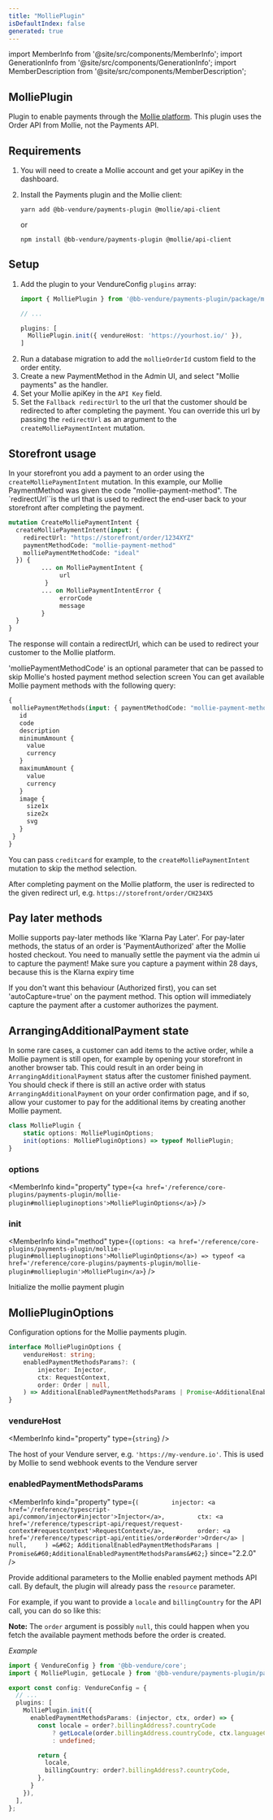```yaml
---
title: "MolliePlugin"
isDefaultIndex: false
generated: true
---
```

<!-- This file was generated from the Vendure source. Do not modify. Instead, re-run the "docs:build" script -->
import MemberInfo from '@site/src/components/MemberInfo';
import GenerationInfo from '@site/src/components/GenerationInfo';
import MemberDescription from '@site/src/components/MemberDescription';


## MolliePlugin

<GenerationInfo sourceFile="packages/payments-plugin/src/mollie/mollie.plugin.ts" sourceLine="192" packageName="@bb-vendure/payments-plugin" />

Plugin to enable payments through the [Mollie platform](https://docs.mollie.com/).
This plugin uses the Order API from Mollie, not the Payments API.

## Requirements

1. You will need to create a Mollie account and get your apiKey in the dashboard.
2. Install the Payments plugin and the Mollie client:

    `yarn add @bb-vendure/payments-plugin @mollie/api-client`

    or

    `npm install @bb-vendure/payments-plugin @mollie/api-client`

## Setup

1. Add the plugin to your VendureConfig `plugins` array:
    ```ts
    import { MolliePlugin } from '@bb-vendure/payments-plugin/package/mollie';

    // ...

    plugins: [
      MolliePlugin.init({ vendureHost: 'https://yourhost.io/' }),
    ]
    ```
2. Run a database migration to add the `mollieOrderId` custom field to the order entity.
3. Create a new PaymentMethod in the Admin UI, and select "Mollie payments" as the handler.
4. Set your Mollie apiKey in the `API Key` field.
5. Set the `Fallback redirectUrl` to the url that the customer should be redirected to after completing the payment.
You can override this url by passing the `redirectUrl` as an argument to the `createMolliePaymentIntent` mutation.

## Storefront usage

In your storefront you add a payment to an order using the `createMolliePaymentIntent` mutation. In this example, our Mollie
PaymentMethod was given the code "mollie-payment-method". The `redirectUrl``is the url that is used to redirect the end-user
back to your storefront after completing the payment.

```GraphQL
mutation CreateMolliePaymentIntent {
  createMolliePaymentIntent(input: {
    redirectUrl: "https://storefront/order/1234XYZ"
    paymentMethodCode: "mollie-payment-method"
    molliePaymentMethodCode: "ideal"
  }) {
         ... on MolliePaymentIntent {
              url
          }
         ... on MolliePaymentIntentError {
              errorCode
              message
         }
  }
}
```

The response will contain
a redirectUrl, which can be used to redirect your customer to the Mollie
platform.

'molliePaymentMethodCode' is an optional parameter that can be passed to skip Mollie's hosted payment method selection screen
You can get available Mollie payment methods with the following query:

```GraphQL
{
 molliePaymentMethods(input: { paymentMethodCode: "mollie-payment-method" }) {
   id
   code
   description
   minimumAmount {
     value
     currency
   }
   maximumAmount {
     value
     currency
   }
   image {
     size1x
     size2x
     svg
   }
 }
}
```
You can pass `creditcard` for example, to the `createMolliePaymentIntent` mutation to skip the method selection.

After completing payment on the Mollie platform,
the user is redirected to the given redirect url, e.g. `https://storefront/order/CH234X5`

## Pay later methods
Mollie supports pay-later methods like 'Klarna Pay Later'. For pay-later methods, the status of an order is
'PaymentAuthorized' after the Mollie hosted checkout. You need to manually settle the payment via the admin ui to capture the payment!
Make sure you capture a payment within 28 days, because this is the Klarna expiry time

If you don't want this behaviour (Authorized first), you can set 'autoCapture=true' on the payment method. This option will immediately
capture the payment after a customer authorizes the payment.

## ArrangingAdditionalPayment state

In some rare cases, a customer can add items to the active order, while a Mollie payment is still open,
for example by opening your storefront in another browser tab.
This could result in an order being in `ArrangingAdditionalPayment` status after the customer finished payment.
You should check if there is still an active order with status `ArrangingAdditionalPayment` on your order confirmation page,
and if so, allow your customer to pay for the additional items by creating another Mollie payment.

```ts title="Signature"
class MolliePlugin {
    static options: MolliePluginOptions;
    init(options: MolliePluginOptions) => typeof MolliePlugin;
}
```

<div className="members-wrapper">

### options

<MemberInfo kind="property" type={`<a href='/reference/core-plugins/payments-plugin/mollie-plugin#molliepluginoptions'>MolliePluginOptions</a>`}   />


### init

<MemberInfo kind="method" type={`(options: <a href='/reference/core-plugins/payments-plugin/mollie-plugin#molliepluginoptions'>MolliePluginOptions</a>) => typeof <a href='/reference/core-plugins/payments-plugin/mollie-plugin#mollieplugin'>MolliePlugin</a>`}   />

Initialize the mollie payment plugin


</div>


## MolliePluginOptions

<GenerationInfo sourceFile="packages/payments-plugin/src/mollie/mollie.plugin.ts" sourceLine="29" packageName="@bb-vendure/payments-plugin" />

Configuration options for the Mollie payments plugin.

```ts title="Signature"
interface MolliePluginOptions {
    vendureHost: string;
    enabledPaymentMethodsParams?: (
        injector: Injector,
        ctx: RequestContext,
        order: Order | null,
    ) => AdditionalEnabledPaymentMethodsParams | Promise<AdditionalEnabledPaymentMethodsParams>;
}
```

<div className="members-wrapper">

### vendureHost

<MemberInfo kind="property" type={`string`}   />

The host of your Vendure server, e.g. `'https://my-vendure.io'`.
This is used by Mollie to send webhook events to the Vendure server
### enabledPaymentMethodsParams

<MemberInfo kind="property" type={`(         injector: <a href='/reference/typescript-api/common/injector#injector'>Injector</a>,         ctx: <a href='/reference/typescript-api/request/request-context#requestcontext'>RequestContext</a>,         order: <a href='/reference/typescript-api/entities/order#order'>Order</a> | null,     ) =&#62; AdditionalEnabledPaymentMethodsParams | Promise&#60;AdditionalEnabledPaymentMethodsParams&#62;`}  since="2.2.0"  />

Provide additional parameters to the Mollie enabled payment methods API call. By default,
the plugin will already pass the `resource` parameter.

For example, if you want to provide a `locale` and `billingCountry` for the API call, you can do so like this:

**Note:** The `order` argument is possibly `null`, this could happen when you fetch the available payment methods
before the order is created.

*Example*

```ts
import { VendureConfig } from '@bb-vendure/core';
import { MolliePlugin, getLocale } from '@bb-vendure/payments-plugin/package/mollie';

export const config: VendureConfig = {
  // ...
  plugins: [
    MolliePlugin.init({
      enabledPaymentMethodsParams: (injector, ctx, order) => {
        const locale = order?.billingAddress?.countryCode
            ? getLocale(order.billingAddress.countryCode, ctx.languageCode)
            : undefined;

        return {
          locale,
          billingCountry: order?.billingAddress?.countryCode,
        },
      }
    }),
  ],
};
```


</div>
